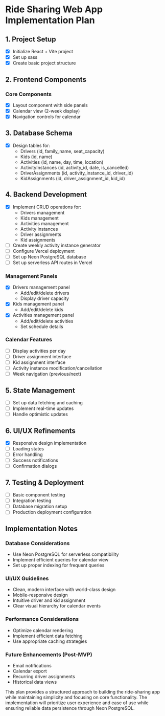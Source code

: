 # Ride Sharing Web App Implementation Plan

## 1. Project Setup
- [x] Initialize React + Vite project
- [x] Set up sass
- [x] Create basic project structure

## 2. Frontend Components
### Core Components
- [x] Layout component with side panels
- [x] Calendar view (2-week display)
- [x] Navigation controls for calendar

## 3. Database Schema
- [x] Design tables for:
  - Drivers (id, family_name, seat_capacity)
  - Kids (id, name)
  - Activities (id, name, day, time, location)
  - ActivityInstances (id, activity_id, date, is_cancelled)
  - DriverAssignments (id, activity_instance_id, driver_id)
  - KidAssignments (id, driver_assignment_id, kid_id)

## 4. Backend Development
- [x] Implement CRUD operations for:
  - Drivers management
  - Kids management
  - Activities management
  - Activity instances
  - Driver assignments
  - Kid assignments
- [ ] Create weekly activity instance generator
- [ ] Configure Vercel deployment
- [ ] Set up Neon PostgreSQL database
- [ ] Set up serverless API routes in Vercel

### Management Panels
- [x] Drivers management panel
  - Add/edit/delete drivers
  - Display driver capacity
- [x] Kids management panel
  - Add/edit/delete kids
- [x] Activities management panel
  - Add/edit/delete activities
  - Set schedule details

### Calendar Features
- [ ] Display activities per day
- [ ] Driver assignment interface
- [ ] Kid assignment interface
- [ ] Activity instance modification/cancellation
- [ ] Week navigation (previous/next)

## 5. State Management
- [ ] Set up data fetching and caching
- [ ] Implement real-time updates
- [ ] Handle optimistic updates

## 6. UI/UX Refinements
- [x] Responsive design implementation
- [ ] Loading states
- [ ] Error handling
- [ ] Success notifications
- [ ] Confirmation dialogs

## 7. Testing & Deployment
- [ ] Basic component testing
- [ ] Integration testing
- [ ] Database migration setup
- [ ] Production deployment configuration

## Implementation Notes

### Database Considerations
- Use Neon PostgreSQL for serverless compatibility
- Implement efficient queries for calendar view
- Set up proper indexing for frequent queries

### UI/UX Guidelines
- Clean, modern interface with world-class design
- Mobile-responsive design
- Intuitive driver and kid assignment
- Clear visual hierarchy for calendar events

### Performance Considerations
- Optimize calendar rendering
- Implement efficient data fetching
- Use appropriate caching strategies

### Future Enhancements (Post-MVP)
- Email notifications
- Calendar export
- Recurring driver assignments
- Historical data views

This plan provides a structured approach to building the ride-sharing app while maintaining simplicity and focusing on core functionality. The implementation will prioritize user experience and ease of use while ensuring reliable data persistence through Neon PostgreSQL. 